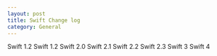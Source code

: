 ```yaml
---
layout: post
title: Swift Change log
category: General
---
```



Swift 1.2
Swift 1.2
Swift 2.0
Swift 2.1
Swift 2.2
Swift 2.3
Swift 3
Swift 4